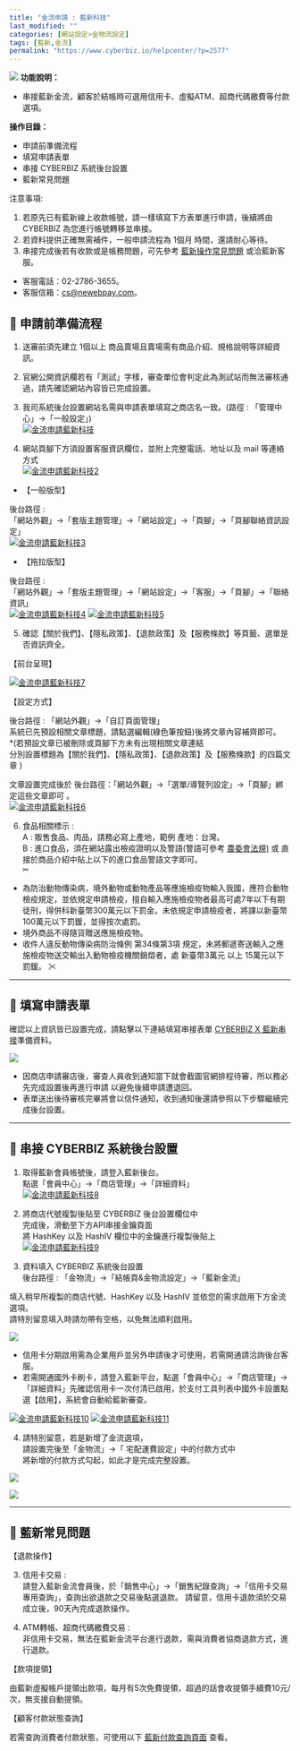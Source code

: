 ```yaml
---
title: "金流申請 : 藍新科技"
last_modified: ""
categories: [網站設定>金物流設定]
tags: [藍新,金流]
permalink: "https://www.cyberbiz.io/helpcenter/?p=2577"
---
```


![](https://www.cyberbiz.io/helpcenter/wp-content/uploads/一般版3.png) **功能說明：**  

* 串接藍新金流，顧客於結帳時可選用信用卡、虛擬ATM、超商代碼繳費等付款選項。 

**操作目錄：**

* 申請前準備流程
* 填寫申請表單
* 串接 CYBERBIZ 系統後台設置 
* 藍新常見問題 

注意事項:  

1. 若原先已有藍新線上收款帳號，請一樣填寫下方表單進行申請，後續將由 CYBERBIZ 為您進行帳號轉移並串接。
2. 若資料提供正確無需補件，一般申請流程為 1個月 時間，還請耐心等待。
3. 串接完成後若有收款或是帳務問題，可先參考 [藍新操作常見問題](https://www.newebpay.com/website/Page/content/faq) 或洽藍新客服。 
* 客服電話：02-2786-3655。 
* 客服信箱：cs@newebpay.com。



## 📌 申請前準備流程



1. 送審前須先建立 1個以上 商品賣場且賣場需有商品介紹、規格說明等詳細資訊。 


2. 官網公開資訊欄若有「測試」字樣，審查單位會判定此為測試站而無法審核通過，請先確認網站內容皆已完成設置。 


3. 我司系統後台設置網站名需與申請表單填寫之商店名一致。(路徑 : 「管理中心」→「一般設定」)  
[![金流申請藍新科技](https://www.cyberbiz.io/helpcenter/wp-content/uploads/金流申請-藍新科技01.png)](https://www.cyberbiz.io/helpcenter/wp-content/uploads/金流申請-藍新科技01.png)



4. 網站頁腳下方須設置客服資訊欄位，並附上完整電話、地址以及 mail 等連絡方式  
[![金流申請藍新科技2](https://www.cyberbiz.io/helpcenter/wp-content/uploads/金流申請-藍新科技02.png)](https://www.cyberbiz.io/helpcenter/wp-content/uploads/金流申請-藍新科技02.png)  

* 【一般版型】

後台路徑 :  
「網站外觀」→「套版主題管理」→「網站設定」→「頁腳」→「頁腳聯絡資訊設定」  
[![金流申請藍新科技3](https://www.cyberbiz.io/helpcenter/wp-content/uploads/金流申請-藍新科技03.png)](https://www.cyberbiz.io/helpcenter/wp-content/uploads/金流申請-藍新科技03.png)



* 【拖拉版型】

後台路徑 :  
「網站外觀」→「套版主題管理」→「網站設定」→「客服」→「頁腳」→「聯絡資訊」  
[![金流申請藍新科技4](https://www.cyberbiz.io/helpcenter/wp-content/uploads/金流申請-藍新科技04.png)](https://www.cyberbiz.io/helpcenter/wp-content/uploads/金流申請-藍新科技04.png) [![金流申請藍新科技5](https://www.cyberbiz.io/helpcenter/wp-content/uploads/金流申請-藍新科技05.png)](https://www.cyberbiz.io/helpcenter/wp-content/uploads/金流申請-藍新科技05.png)



5. 確認【關於我們】、【隱私政策】、【退款政策】及【服務條款】等頁籤、選單是否資訊齊全。  


【前台呈現】

[![金流申請藍新科技7](https://www.cyberbiz.io/helpcenter/wp-content/uploads/金流申請-藍新科技07.png)](https://www.cyberbiz.io/helpcenter/wp-content/uploads/金流申請-藍新科技07.png)  


【設定方式】

後台路徑 : 「網站外觀」→「自訂頁面管理」  
系統已先預設相關文章標題，請點選編輯(綠色筆按鈕)後將文章內容補齊即可。  
*(若預設文章已被刪除或頁腳下方未有出現相關文章連結   
分別設置標題為【關於我們】、【隱私政策】、【退款政策】及【服務條款】的四篇文章 )  

文章設置完成後於 後台路徑：「網站外觀」→「選單/導覽列設定」→「頁腳」綁定這些文章即可 。  
[![金流申請藍新科技6](https://www.cyberbiz.io/helpcenter/wp-content/uploads/金流申請-藍新科技06.png)](https://www.cyberbiz.io/helpcenter/wp-content/uploads/金流申請-藍新科技06.png)



6. 食品相關標示 :   
A : 販售食品、肉品，請務必寫上產地，範例 產地：台灣。  
B : 進口食品，須在網站露出檢疫證明以及警語(警語可參考
[農委會法規)](https://law.coa.gov.tw/GLRSnewsout/LawContent.aspx?id=GL001083) 或
直接於商品介紹中貼上以下的進口食品警語文字即可。  
✂

* 為防治動物傳染病，境外動物或動物產品等應施檢疫物輸入我國，應符合動物檢疫規定，並依規定申請檢疫，擅自輸入應施檢疫物者最高可處7年以下有期徒刑，得併科新臺幣300萬元以下罰金。未依規定申請檢疫者，將課以新臺幣100萬元以下罰鍰，並得按次處罰。 
* 境外商品不得隨貨贈送應施檢疫物。
* 收件人違反動物傳染病防治條例 第34條第3項 規定，未將郵遞寄送輸入之應施檢疫物送交輸出入動物檢疫機關銷燬者，處 新臺幣3萬元 以上 15萬元以下 罰鍰。
✂



* * *

## 📌 填寫申請表單


確認以上資訊皆已設置完成，請點擊以下連結填寫串接表單 [CYBERBIZ X
藍新串接](https://docs.google.com/forms/d/e/1FAIpQLSd6W9Tt5jFFRH6FirT7ALANox1aHYy2QNCe9B9gkQCBGwq13g/viewform)準備資料。  


![](https://www.cyberbiz.io/support/wp-content/uploads/fountain-pen.png)




* 因商店申請審店後，審查人員收到通知當下就會截圖官網排程待審，所以務必先完成設置後再進行申請 以避免後續申請遭退回。 
* 表單送出後待審核完畢將會以信件通知，收到通知後還請參照以下步驟繼續完成後台設置。



* * *

## 📌 串接 CYBERBIZ 系統後台設置



1. 取得藍新會員帳號後，請登入藍新後台。  
點選「會員中心」→「商店管理」→「詳細資料」  
[![金流申請藍新科技8](https://www.cyberbiz.io/helpcenter/wp-content/uploads/金流申請-藍新科技08.png)](https://www.cyberbiz.io/helpcenter/wp-content/uploads/金流申請-藍新科技08.png)



2. 將商店代號複製後貼至 CYBERBIZ 後台設置欄位中  
完成後，滑動至下方API串接金鑰頁面  
將 HashKey 以及 HashIV 欄位中的金鑰進行複製後貼上  
[![金流申請藍新科技9](https://www.cyberbiz.io/helpcenter/wp-content/uploads/金流申請-藍新科技09.png)](https://www.cyberbiz.io/helpcenter/wp-content/uploads/金流申請-藍新科技09.png)



3. 資料填入 CYBERBIZ 系統後台設置  
後台路徑 : 「金物流」→「結帳頁&金物流設定」→「藍新金流」  

填入稍早所複製的商店代號、HashKey 以及 HashIV 並依您的需求啟用下方金流選項。  
請特別留意填入時請勿帶有空格，以免無法順利啟用。  

![](https://www.cyberbiz.io/support/wp-content/uploads/fountain-pen.png)




* 信用卡分期啟用需為企業用戶並另外申請後才可使用，若需開通請洽詢後台客服。 
* 若需開通國外卡刷卡，請登入藍新平台，點選「會員中心」→「商店管理」→「詳細資料」先確認信用卡一次付清已啟用，於支付工具列表中國外卡設置點選【啟用】，系統會自動給藍新審查。 

[![金流申請藍新科技10](https://www.cyberbiz.io/helpcenter/wp-content/uploads/金流申請-藍新科技10.png)](https://www.cyberbiz.io/helpcenter/wp-content/uploads/金流申請-藍新科技10.png) [![金流申請藍新科技11](https://www.cyberbiz.io/helpcenter/wp-content/uploads/金流申請-藍新科技11.png)](https://www.cyberbiz.io/helpcenter/wp-content/uploads/金流申請-藍新科技11.png)



4. 請特別留意，若是新增了金流選項，  
請設置完後至「金物流」→「 宅配運費設定」中的付款方式中  
將新增的付款方式勾起，如此才是完成完整設置。  

[![](https://www.cyberbiz.io/helpcenter/wp-content/uploads/綠界金流串接15.png)](https://www.cyberbiz.io/helpcenter/wp-content/uploads/綠界金流串接15.png)

[![](https://www.cyberbiz.io/helpcenter/wp-content/uploads/綠界金流串接16.png)](https://www.cyberbiz.io/helpcenter/wp-content/uploads/綠界金流串接16.png)



* * *

## 📌 藍新常見問題



【退款操作】

3. 信用卡交易 :   
請登入藍新金流會員後，於「銷售中心」→「銷售紀錄查詢」→「信用卡交易專用查詢」，查詢出欲退款之交易後點選退款。
請留意，信用卡退款須於交易成立後，90天內完成退款操作。



4. ATM轉帳、超商代碼繳費交易 :   
非信用卡交易，無法在藍新金流平台進行退款，需與消費者協商退款方式，進行退款。




【款項提領】

由藍新虛擬帳戶提領出款項，每月有5次免費提領，超過的話會收提領手續費10元/次，無支援自動提領。  



【顧客付款狀態查詢】

若需查詢消費者付款狀態，可使用以下
[藍新付款查詢頁面](https://www.newebpay.com/website/Page/content/transaction_inquiry)
查看。  


